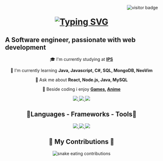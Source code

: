 <img align="right" src="https://visitor-badge.laobi.icu/badge?page_id=Irusou.Irusou" alt="visitor badge"/>

<h1 align="center">
  <a href="https://git.io/typing-svg">
    <img src="https://readme-typing-svg.demolab.com?font=Fira+Code&pause=1000&color=00F7B2&center=true&vCenter=true&random=false&width=435&lines=Hello%2C+World!%F0%9F%91%8B;Let's+code!+%F0%9F%92%BB" alt="Typing SVG" />
  </a>
</h1>

<h2>A Software engineer, passionate with web development</h2>

<div align="center">

  🎓 I'm currently studying at **[IPS](https://portal.ips.pt/ests/pt/web_base.gera_pagina?P_pagina=8321)**

  🌱 I'm currently learning **Java, Javascript, C#, SQL, MongoDB, NeoVim**

  💬 Ask me about **React, Node.js, Java, MySQL**

  🎱 Beside coding i enjoy **[Games](https://steamcommunity.com/id/Irus0u/), [Anime](https://myanimelist.net/profile/Irus0u)**
  
</div>

<div align="center">

  <a href="mailto:irus0ubusiness@gmail.com">
    <img src="https://img.shields.io/badge/Gmail-D14836?style=for-the-badge&logo=gmail&logoColor=white"/>
  </a>

  <a href="https://www.instagram.com/irus0u/">
    <img src="https://img.shields.io/badge/Instagram-E4405F?style=for-the-badge&logo=instagram&logoColor=white"/>
  </a>

  <a href="https://www.linkedin.com/in/jo%C3%A3o-morais-686994273/">
    <img src="https://img.shields.io/badge/LinkedIn-0077B5?style=for-the-badge&logo=linkedin&logoColor=white"/>
  </a>
  
</div>

<div align="center">
  <h2>🔹Languages - Frameworks - Tools🔹</h2>
  <p align="center">
    <a href="https://skillicons.dev">
      <img src="https://skillicons.dev/icons?i=java,c,cs,html,css,js,ts,dart,pug,mysql" />
      <img src="https://skillicons.dev/icons?i=nodejs,angular,bootstrap,dotnet,express,flutter,react,sass,tailwind" />
      <img src="https://skillicons.dev/icons?i=vscode,visualstudio,vite,powershell,postman,neovim,idea,figma,firebase,androidstudio" />
    </a>
  </p>
</div>

<div align="center">
  <h2>🐍 My Contributions 🐍</h2>
<img alt="snake eating contributions" src=""/>
</div>
